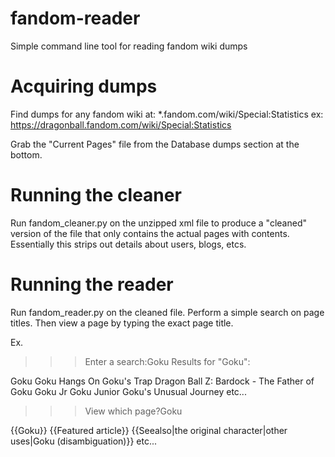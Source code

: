 # fandom-reader
Simple command line tool for reading fandom wiki dumps

# Acquiring dumps
Find dumps for any fandom wiki at:
*.fandom.com/wiki/Special:Statistics
ex: https://dragonball.fandom.com/wiki/Special:Statistics

Grab the "Current Pages" file from the Database dumps section at the bottom. 

# Running the cleaner
Run fandom_cleaner.py on the unzipped xml file to produce a "cleaned" version of the file that only contains the actual pages with contents. 
Essentially this strips out details about users, blogs, etcs.

# Running the reader
Run fandom_reader.py on the cleaned file. Perform a simple search on page titles. Then view a page by typing the exact page title.

Ex.
>>>Enter a search:Goku
Results for "Goku":

Goku
Goku Hangs On
Goku's Trap
Dragon Ball Z: Bardock - The Father of Goku
Goku Jr
Goku Junior
Goku's Unusual Journey
etc...

>>>View which page?Goku

{{Goku}}
{{Featured article}}
{{Seealso|the original character|other uses|Goku (disambiguation)}}
etc...
